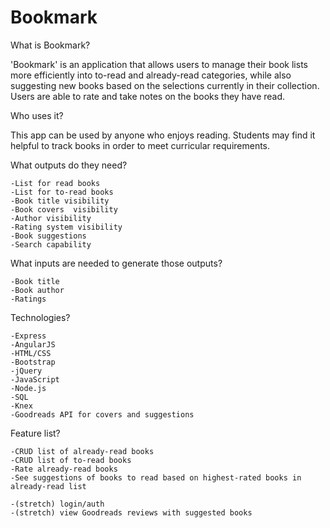 # Bookmark

What is Bookmark?

'Bookmark' is an application that allows users to manage their book lists more efficiently into to-read and already-read categories, while also suggesting new books based on the selections currently in their collection. Users are able to rate and take notes on the books they have read.

Who uses it?

This app can be used by anyone who enjoys reading. Students may find it helpful to track books in order to meet curricular requirements.

What outputs do they need?

    -List for read books
    -List for to-read books
    -Book title visibility
    -Book covers  visibility
    -Author visibility
    -Rating system visibility
    -Book suggestions
    -Search capability


What inputs are needed to generate those outputs?

    -Book title
    -Book author
    -Ratings


Technologies?

    -Express
    -AngularJS
    -HTML/CSS
    -Bootstrap
    -jQuery
    -JavaScript
    -Node.js
    -SQL
    -Knex
    -Goodreads API for covers and suggestions


Feature list?

    -CRUD list of already-read books
    -CRUD list of to-read books
    -Rate already-read books
    -See suggestions of books to read based on highest-rated books in already-read list

    -(stretch) login/auth
    -(stretch) view Goodreads reviews with suggested books
